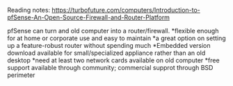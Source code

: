 Reading notes: https://turbofuture.com/computers/Introduction-to-pfSense-An-Open-Source-Firewall-and-Router-Platform

pfSense can turn and old computer into a router/firewall.
    *flexible enough for at home or corporate use and easy to maintain
    *a great option on setting up a feature-robust router without spending much
    *Embedded version download available for small/specialized appliance rather than an old desktop
    *need at least two network cards available on old computer
    *free support available through community; commercial supprot through BSD perimeter
